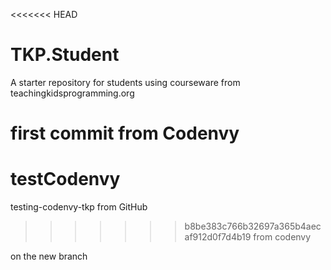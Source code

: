 <<<<<<< HEAD
# TKP.Student
A starter repository for students using courseware from teachingkidsprogramming.org

first commit from Codenvy
=======
# testCodenvy
testing-codenvy-tkp
from GitHub
>>>>>>> b8be383c766b32697a365b4aecaf912d0f7d4b19
from codenvy

on the new branch